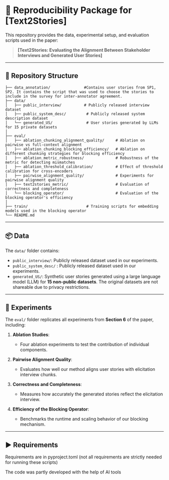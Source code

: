 # 🧩 Reproducibility Package for [Text2Stories]

This repository provides the data, experimental setup, and evaluation scripts used in the paper:

> **[Text2Stories: Evaluating the Alignment Between Stakeholder Interviews and Generated User Stories]**  

---

## 📁 Repository Structure
```
├── data_annotation/               #Contains user stories from SP1, SP2. It contains the script that was used to choose the stories to include in the survey for inter-annotator agreement.
├── data/
│   ├── public_interview/          # Publicly released interview dataset
│   ├── public_system_desc/         # Publicly released system description dataset
│   └── generated_US/               # User stories generated by LLMs for 15 private datasets
│
├── eval/
│   ├── ablation_chunking_alignment_quality/     # Ablation on pairwise vs full-context alignment
│   ├── ablation_chunking_blocking_efficiency/   # Ablation on different chunking strategies for blocking efficiency
│   ├── ablation_metric_robustness/              # Robustness of the metric for detecting mismatches
│   ├── ablation_threshold_calibration/          # Effect of threshold calibration for cross-encoders
│   ├── pairwise_alignment_quality/              # Experiments for pairwise alignment quality
│   ├── text2stories_metric/                     # Evaluation of correctness and completeness
│   └── blocking_operator/                       # Evaluation of the blocking operator's efficiency
│
├── train/                          # Training scripts for embedding models used in the blocking operator
└── README.md
```


---

## 📦 Data

The `data/` folder contains:

- `public_interview/`: Publicly released dataset used in our experiments.
- `public_system_desc/` : Publicly released dataset used in our experiments.
- `generated_US/`: Synthetic user stories generated using a large language model (LLM) for **15 non-public datasets**. The original datasets are not shareable due to privacy restrictions.

---

## 🔬 Experiments

The `eval/` folder replicates all experiments from **Section 6** of the paper, including:

1. **Ablation Studies**:
   - Four ablation experiments to test the contribution of individual components.

2. **Pairwise Alignment Quality**:
   - Evaluates how well our method aligns user stories with elicitation interview chunks.

3. **Correctness and Completeness**:
   - Measures how accurately the generated stories reflect the elicitation interview.

4. **Efficiency of the Blocking Operator**:
   - Benchmarks the runtime and scaling behavior of our blocking mechanism.

---

## ▶️ Requirements
Requirements are in pyproject.toml (not all requirements are strictly needed for running these scripts)

The code was partly developed with the help of AI tools
